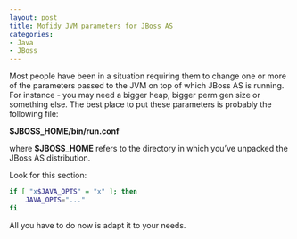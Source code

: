 ```yaml
---
layout: post
title: Mofidy JVM parameters for JBoss AS
categories:
- Java
- JBoss
---
```


Most people have been in a situation requiring them to change one or
more of the parameters passed to the JVM on top of which JBoss AS is
running. For instance - you may need a bigger heap, bigger perm gen
size or something else. The best place to put these parameters is
probably the following file:

**$JBOSS_HOME/bin/run.conf**

where **$JBOSS_HOME** refers to the directory in which you’ve unpacked the JBoss AS distribution.

Look for this section:

``` bash
if [ "x$JAVA_OPTS" = "x" ]; then
    JAVA_OPTS="..."
fi
```

All you have to do now is adapt it to your needs.
